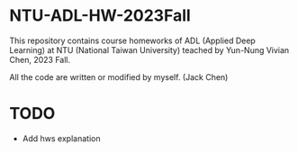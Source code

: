 # NTU-ADL-HW-2023Fall

This repository contains course homeworks of ADL (Applied Deep Learning) at NTU (National Taiwan University) teached by Yun-Nung Vivian Chen, 2023 Fall.

All the code are written or modified by myself. (Jack Chen)


# TODO
- Add hws explanation
